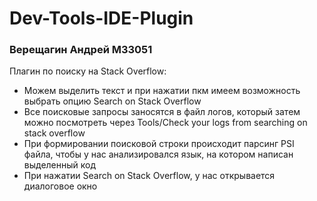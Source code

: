 # Dev-Tools-IDE-Plugin
### Верещагин Андрей M33051
Плагин по поиску на Stack Overflow:
*	Можем выделить текст и при нажатии пкм имеем возможность выбрать опцию Search on Stack Overflow
*	Все поисковые запросы заносятся в файл логов, который затем можно посмотреть через Tools/Check your logs from searching on stack overflow
*	При формировании поисковой строки происходит парсинг PSI файла, чтобы у нас анализировался язык, на котором написан выделенный код
*	При нажатии Search on Stack Overflow, у нас открывается диалоговое окно
